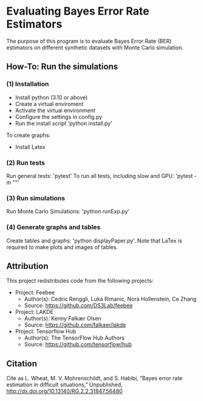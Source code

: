 # Evaluating Bayes Error Rate Estimators
The purpose of this program is to evaluate Bayes Error Rate (BER) estimators on different synthetic datasets with Monte Carlo simulation.

## How-To: Run the simulations

### (1) Installation
- Install python (3.10 or above)
- Create a virtual enviroment
- Activate the virtual environment
- Configure the settings in config.py
- Run the install script 'python install.py'

To create graphs:
- Install Latex

### (2) Run tests

Run general tests: 'pytest'
To run all tests, including slow and GPU: 'pytest -m ""'

### (3) Run simulations

Run Monte Carlo Simulations: 'python runExp.py'

### (4) Generate graphs and tables

Create tables and graphs: 'python displayPaper.py'.
Note that LaTex is required to make plots and images of tables.

## Attribution
This project redistributes code from the following projects:

- Project: Feebee
  - Author(s): Cedric Renggli, Luka Rimanic, Nora Hollenstein, Ce Zhang
  - Source: https://github.com/DS3Lab/feebee
- Project: LAKDE
  - Author(s): Kenny Falkær Olsen
  - Source: https://github.com/falkaer/lakde
- Project: Tensorflow Hub
  - Author(s): The TensorFlow Hub Authors
  - Source: https://github.com/tensorflow/hub

## Citation
Cite as L. Wheat, M. V. Mohrenschildt, and S. Habibi, “Bayes error rate estimation in difficult situations,” Unpublished, http://dx.doi.org/10.13140/RG.2.2.31847.56480
